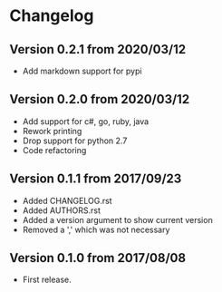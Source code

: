 # Changelog

## Version 0.2.1 from 2020/03/12

- Add markdown support for pypi

## Version 0.2.0 from 2020/03/12

- Add support for c#, go, ruby, java
- Rework printing
- Drop support for python 2.7
- Code refactoring

## Version 0.1.1 from 2017/09/23

- Added CHANGELOG.rst
- Added AUTHORS.rst
- Added a version argument to show current version
- Removed a ',' which was not necessary

## Version 0.1.0 from 2017/08/08


- First release.
